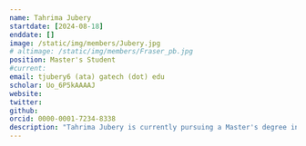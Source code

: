 ```yaml
---
name: Tahrima Jubery
startdate: [2024-08-18]
enddate: []
image: /static/img/members/Jubery.jpg
# altimage: /static/img/members/Fraser_pb.jpg
position: Master's Student
#current:
email: tjubery6 (ata) gatech (dot) edu
scholar: Uo_6P5kAAAAJ
website:
twitter:
github: 
orcid: 0000-0001-7234-8338
description: "Tahrima Jubery is currently pursuing a Master's degree in Bioinformatics at Georgia Tech. She completed her Bachelor's degree in Biology at Georgia Tech, with a strong passion and focus on microbiology."
---
```

